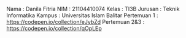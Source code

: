 Nama : Danila Fitria NIM : 21104410074 Kelas : TI3B Jurusan : Teknik Informatika Kampus : Universitas Islam Balitar
Pertemuan 1 : https://codepen.io/collection/eJybZd
Pertemuan 2&3 : https://codepen.io/collection/qOpLEp

